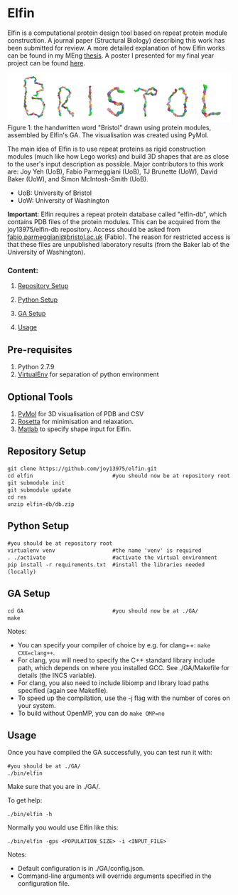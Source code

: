 # Elfin
Elfin is a computational protein design tool based on repeat protein module construction. A journal paper (Structural Biology) describing this work has been submitted for review. A more detailed explanation of how Elfin works can be found in my MEng [thesis](res/pdf/thesis.pdf). A poster I presented for my final year project can be found [here](res/pdf/poster.pdf).

![alt tag](res/png/ProteinBristol.png)
Figure 1: the handwritten word "Bristol" drawn using protein modules, assembled by Elfin's GA. The visualisation was created using PyMol.

The main idea of Elfin is to use repeat proteins as rigid construction modules (much like how Lego works) and build 3D shapes that are as close to the user's input description as possible. Major contributors to this work are: Joy Yeh (UoB), Fabio Parmeggiani (UoB), TJ Brunette (UoW), David Baker (UoW), and Simon McIntosh-Smith (UoB).

* UoB: University of Bristol
* UoW: University of Washington

**Important**: Elfin requires a repeat protein database called "elfin-db", which contains PDB files of the protein modules. This can be acquired from the joy13975/elfin-db repository. Access should be asked from fabio.parmeggiani@bristol.ac.uk (Fabio). The reason for restricted access is that these files are unpublished laboratory results (from the Baker lab of the University of Washington).

### Content:
1. [Repository Setup](#repo-setup)

2. [Python Setup](#python-setup)

3. [GA Setup](#ga-setup)

4. [Usage](#usage)

## Pre-requisites [](#pre-requisites)
1. Python 2.7.9
2. [VirtualEnv](https://virtualenv.pypa.io/en/stable/) for separation of python environment

## Optional Tools [](#optional-tools)
1. [PyMol](https://www.pymol.org) for 3D visualisation of PDB and CSV
2. [Rosetta](https://www.rosettacommons.org/software/license-and-download) for minimisation and relaxation.
3. [Matlab](https://www.mathworks.com/products/matlab.html) to specify shape input for Elfin.

## Repository Setup [](#repo-setup)

```
git clone https://github.com/joy13975/elfin.git
cd elfin                         #you should now be at repository root
git submodule init
git submodule update
cd res
unzip elfin-db/db.zip
```

## Python Setup [](#python-setup) 

```
#you should be at repository root
virtualenv venv                  #the name 'venv' is required
. ./activate                     #activate the virtual environment
pip install -r requirements.txt  #install the libraries needed (locally)
```

## GA Setup [](#ga-setup)

```
cd GA                            #you should now be at ./GA/
make
```

Notes:
 - You can specify your compiler of choice by e.g. for clang++: ```make CXX=clang++```.
 - For clang, you will need to specify the C++ standard library include path, which depends on where you installed GCC. See ./GA/Makefile for details (the INCS variable).
 - For clang, you also need to include libiomp and library load paths specified (again see Makefile).
 - To speed up the compilation, use the -j flag with the number of cores on your system.
 - To build without OpenMP, you can do ```make OMP=no```

## Usage [](#usage)
Once you have compiled the GA successfully, you can test run it with:
```
#you should be at ./GA/
./bin/elfin
```
Make sure that you are in ./GA/.

To get help:
```
./bin/elfin -h
```

Normally you would use Elfin like this:
```
./bin/elfin -gps <POPULATION_SIZE> -i <INPUT_FILE>
```

Notes:
 - Default configuration is in ./GA/config.json. 
 - Command-line arguments will override arguments specified in the configuration file.
